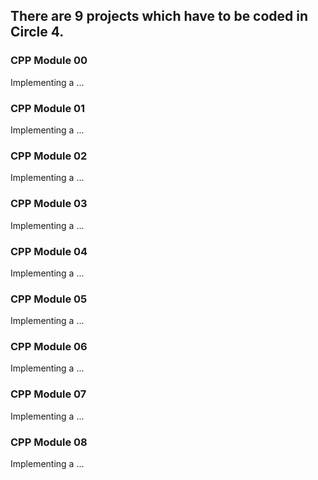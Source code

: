 ## There are 9 projects which have to be coded in Circle 4.
### CPP Module 00
Implementing a ...
### CPP Module 01
Implementing a ...
### CPP Module 02
Implementing a ...
### CPP Module 03
Implementing a ...
### CPP Module 04
Implementing a ...
### CPP Module 05
Implementing a ...
### CPP Module 06
Implementing a ...
### CPP Module 07
Implementing a ...
### CPP Module 08
Implementing a ...
